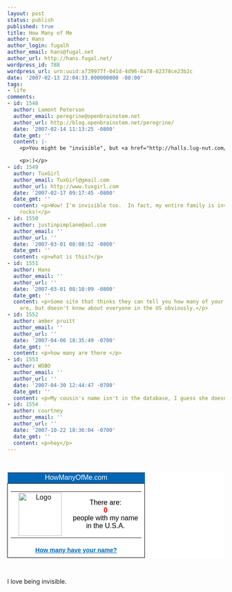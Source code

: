 ```yaml
---
layout: post
status: publish
published: true
title: How Many of Me
author: Hans
author_login: fugalh
author_email: hans@fugal.net
author_url: http://hans.fugal.net/
wordpress_id: 788
wordpress_url: urn:uuid:a739977f-041d-4d96-8a78-62378ce23b2c
date: '2007-02-13 22:04:33.000000000 -08:00'
tags:
- life
comments:
- id: 1548
  author: Lamont Peterson
  author_email: peregrine@openbrainstem.net
  author_url: http://blog.openbrainstem.net/peregrine/
  date: '2007-02-14 11:13:25 -0800'
  date_gmt: ''
  content: |-
    <p>You might be "invisible", but <a href="http://halls.lug-nut.com/jayce/" rel="nofollow">Jayce^</a> is better <a href="http://halls.lug-nut.com/jayce/2007/02/14/How_Many" rel="nofollow"> camouflaged</a>.</p>

    <p>:)</p>
- id: 1549
  author: TuxGirl
  author_email: TuxGirl@gmail.com
  author_url: http://www.tuxgirl.com
  date: '2007-02-17 09:17:45 -0800'
  date_gmt: ''
  content: <p>Wow! I'm invisible too.  In fact, my entire family is invisible! That
    rocks!</p>
- id: 1550
  author: justinpimplane@aol.com
  author_email: ''
  author_url: ''
  date: '2007-03-01 08:08:52 -0800'
  date_gmt: ''
  content: <p>what is this?</p>
- id: 1551
  author: Hans
  author_email: ''
  author_url: ''
  date: '2007-03-01 08:10:09 -0800'
  date_gmt: ''
  content: <p>Some site that thinks they can tell you how many of your name there
    are, but doesn't know about everyone in the US obviously.</p>
- id: 1552
  author: amber pruitt
  author_email: ''
  author_url: ''
  date: '2007-04-06 18:35:49 -0700'
  date_gmt: ''
  content: <p>how many are there </p>
- id: 1553
  author: WOBO
  author_email: ''
  author_url: ''
  date: '2007-04-30 12:44:47 -0700'
  date_gmt: ''
  content: <p>My cousin's name isn't in the database, I guess she doesn't exist!</p>
- id: 1554
  author: courtney
  author_email: ''
  author_url: ''
  date: '2007-10-22 18:36:04 -0700'
  date_gmt: ''
  content: <p>hey</p>
---
```

<div style="font-family: Verdana, Arial, Helvetica, sans-serif;"><br /><table width="350" bgcolor="#FFFFFF" cellpadding="1" border="0" cellspacing="0" style="font-family: Verdana, Arial, Helvetica, sans-serif;"><tr><td style="text-align: center; font-size: 16px; background-color: rgb(0, 102, 179); color: white;">HowManyOfMe.com</td></tr><tr><td style="border: 1px solid black; text-align: center; font-size: 14px; background-color: white;"><table width="100%" cellpadding="0" border="0" cellspacing="0"><tr><td width="120" style="text-align: center; padding-top: 2px; background-color: white;"><a href="http://howmanyofme.com" style="text-decoration: none;"><img src="http://extimg.howmanyofme.com/extimages/howmany-logo.png" alt="Logo" width="100" height="100" style="border: 1px black" /></a></td><td style="text-align: center; font-size: 16px; background-color: white;"><span style="color: black;">There are:</span><br /><span style="color: red; font-weight: bold;">0</span><br /><span style="color: black;">people with my name<br />in the U.S.A.</span><br /></td></tr></table><a style="color: #0066B3; font-weight:  bold; line-height: 180%; text-decoration: underline;" href="http://howmanyofme.com">How many have your name?</a></td></tr></table><br /></div>

<p>I love being invisible.</p>
